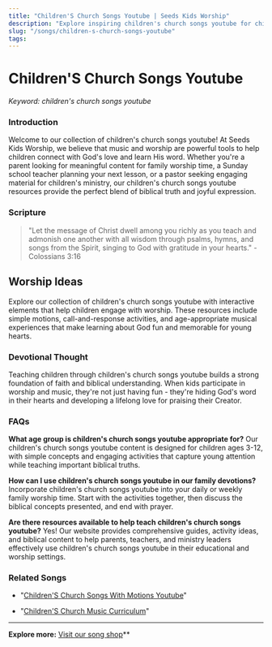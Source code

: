 ```yaml
---
title: "Children'S Church Songs Youtube | Seeds Kids Worship"
description: "Explore inspiring children's church songs youtube for children's worship and faith development. Biblical music resources for families and ministry."
slug: "/songs/children-s-church-songs-youtube"
tags:
---
```


# Children'S Church Songs Youtube

_Keyword: children's church songs youtube_

### Introduction

Welcome to our collection of children's church songs youtube! At Seeds Kids Worship, we believe that music and worship are powerful tools to help children connect with God's love and learn His word. Whether you're a parent looking for meaningful content for family worship time, a Sunday school teacher planning your next lesson, or a pastor seeking engaging material for children's ministry, our children's church songs youtube resources provide the perfect blend of biblical truth and joyful expression.

### Scripture

> "Let the message of Christ dwell among you richly as you teach and admonish one another with all wisdom through psalms, hymns, and songs from the Spirit, singing to God with gratitude in your hearts." - Colossians 3:16

## Worship Ideas

Explore our collection of children's church songs youtube with interactive elements that help children engage with worship. These resources include simple motions, call-and-response activities, and age-appropriate musical experiences that make learning about God fun and memorable for young hearts.

### Devotional Thought

Teaching children through children's church songs youtube builds a strong foundation of faith and biblical understanding. When kids participate in worship and music, they're not just having fun - they're hiding God's word in their hearts and developing a lifelong love for praising their Creator.

### FAQs

**What age group is children's church songs youtube appropriate for?**
Our children's church songs youtube content is designed for children ages 3-12, with simple concepts and engaging activities that capture young attention while teaching important biblical truths.

**How can I use children's church songs youtube in our family devotions?**
Incorporate children's church songs youtube into your daily or weekly family worship time. Start with the activities together, then discuss the biblical concepts presented, and end with prayer.

**Are there resources available to help teach children's church songs youtube?**
Yes! Our website provides comprehensive guides, activity ideas, and biblical content to help parents, teachers, and ministry leaders effectively use children's church songs youtube in their educational and worship settings.

### Related Songs

- "[Children'S Church Songs With Motions Youtube](/songs/children-s-church-songs-with-motions-youtube/)"

- "[Children'S Church Music Curriculum](/songs/children-s-church-music-curriculum/)"

---

**Explore more:** [Visit our song shop](https://seedskidsworship.com/shop)**

<!-- Schema Markup -->
<script type="application/ld+json">
{
  "@context": "https://schema.org",
  "@type": "MusicRecording",
  "name": "Children'S Church Songs Youtube",
  "byArtist": {
    "@type": "MusicGroup",
    "name": "Seeds Kids Worship"
  },
  "isFamilyFriendly": true,
  "url": "https://seedskidsworship.com/songs/children-s-church-songs-youtube/"
}
</script>